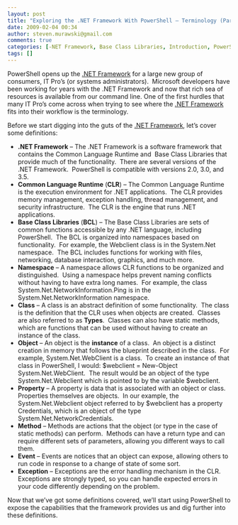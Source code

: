 ```yaml
---
layout: post
title: "Exploring the .NET Framework With PowerShell – Terminology (Part 1)"
date: 2009-02-04 00:34
author: steven.murawski@gmail.com
comments: true
categories: [-NET Framework, Base Class Libraries, Introduction, PowerShell]
tags: []
---
```



PowerShell opens up the <a href="http://msdn.microsoft.com/en-us/netframework/default.aspx" target="_blank">.NET Framework</a> for a large new group of consumers, IT Pro’s (or systems administrators).  Microsoft developers have been working for years with the .NET Framework and now that rich sea of resources is available from our command line.
One of the first hurdles that many IT Pro’s come across when trying to see where the <a href="http://msdn.microsoft.com/en-us/netframework/default.aspx" target="_blank">.NET Framework</a> fits into their workflow is the terminology. 



Before we start digging into the guts of the <a href="http://msdn.microsoft.com/en-us/netframework/default.aspx" target="_blank">.NET Framework</a>, let’s cover some definitions:



*   **.NET Framework** – The .NET Framework is a software framework that contains the Common Language Runtime and  Base Class Libraries that provide much of the functionality.  There are several versions of the .NET Framework.  PowerShell is compatible with versions 2.0, 3.0, and 3.5. 
*   **Common Language Runtime** (**CLR**) – The Common Language Runtime is the execution environment for .NET applications.  The CLR provides memory management, exception handling, thread management, and security infrastructure.  The CLR is the engine that runs .NET applications.
*   **Base Class Libraries** (**BCL**) – The Base Class Libraries are sets of common functions accessible by any .NET language, including PowerShell.  The BCL is organized into namespaces based on functionality.  For example, the Webclient class is in the System.Net namespace.  The BCL includes functions for working with files, networking, database interaction, graphics, and much more.
*   **Namespace** – A namespace allows CLR functions to be organized and distinguished.  Using a namespace helps prevent naming conflicts without having to have extra long names.  For example, the class System.Net.NetworkInformation.Ping is in the System.Net.NetworkInformation namespace.
*   **Class** – A class is an abstract definition of some functionality.  The class is the definition that the CLR uses when objects are created.  Classes are also referred to as **Types**.  Classes can also have static methods, which are functions that can be used without having to create an instance of the class.
*   **Object** – An object is the **instance** of a class.  An object is a distinct creation in memory that follows the blueprint described in the class.  For example, System.Net.WebClient is a class.  To create an instance of that class in PowerShell, I would: $webclient = New-Object System.Net.WebClient.  The result would be an object of the type System.Net.Webclient which is pointed to by the variable $webclient.
*   **Property** – A property is data that is associated with an object or class.  Properties themselves are objects.  In our example, the System.Net.Webclient object referred to by $webclient has a property Credentials, which is an object of the type System.Net.NetworkCredentials.
*   **Method** – Methods are actions that the object (or type in the case of static methods) can perform.  Methods can have a return type and can require different sets of parameters, allowing you different ways to call them.
*   **Event** – Events are notices that an object can expose, allowing others to run code in response to a change of state of some sort.
*   **Exception** – Exceptions are the error handling mechanism in the CLR.  Exceptions are strongly typed, so you can handle expected errors in your code differently depending on the problem.


Now that we’ve got some definitions covered, we’ll start using PowerShell to expose the capabilities that the framework provides us and dig further into these definitions.

